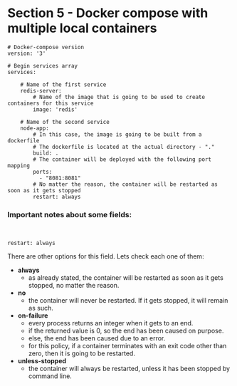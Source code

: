 # Section 5 - Docker compose with multiple local containers

```YML
# Docker-compose version
version: '3'

# Begin services array
services:

    # Name of the first service
    redis-server:
        # Name of the image that is going to be used to create containers for this service
        image: 'redis'

    # Name of the second service
    node-app:
        # In this case, the image is going to be built from a dockerfile
        # The dockerfile is located at the actual directory - "."
        build: .
        # The container will be deployed with the following port mapping
        ports:
          - "8081:8081"
        # No matter the reason, the container will be restarted as soon as it gets stopped 
        restart: always

```

### Important notes about some fields:

<br/>

```YML
restart: always
```
There are other options for this field. Lets check each one of them:
- **always**
  - as already stated, the container will be restarted as soon as it gets stopped, no matter the reason.
- **no**
  - the container will never be restarted. If it gets stopped, it will remain as such.
- **on-failure**
  -  every process returns an integer when it gets to an end.
  -  if the returned value is 0, so the end has been caused on purpose.
  -  else, the end has been caused due to an error.
  -  for this policy, if a container terminates with an exit code other than zero, then it is going to be restarted. 
- **unless-stopped**
  - the container will always be restarted, unless it has been stopped by command line.